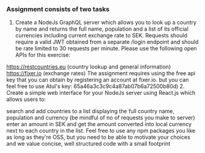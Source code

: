 ### Assignment consists of two tasks

1. Create a NodeJs GraphQL server which allows you to look up a country by name and returns the full name, population and a list of its official currencies including current exchange rate to SEK. Requests should require a valid JWT obtained from a separate /login endpoint and should be rate limited to 30 requests per minute. Please use the following open APIs for this exercise:

https://restcountries.eu (country lookup and general information)
https://fixer.io (exchange rates) The assignment requires using the free api key that you can obtain by registering an account at fixer.io. but you can feel free to use Atul's key: 65a46a3c3c9c4a87ab07b6a72500b80d) 2. Create a simple web interface for your NodeJs server using React.js which allows users to:

search and add countries to a list displaying the full country name, population and currency (be mindful of no of requests you make to server)
enter an amount in SEK and get the amount converted into local currency next to each country in the list. Feel free to use any npm packages you like as long as they're OSS, but you need to be able to motivate your choices and we value concise, well structured code with a small footprint
